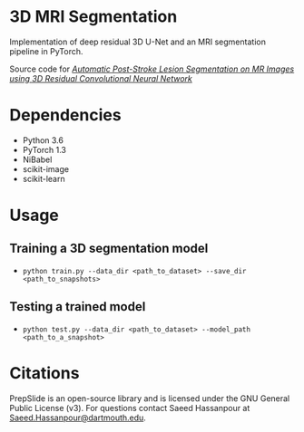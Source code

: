 # 3D MRI Segmentation
Implementation of deep residual 3D U-Net and an MRI segmentation pipeline in PyTorch. 

Source code for *[Automatic Post-Stroke Lesion Segmentation on MR Images using 3D Residual Convolutional Neural Network](https://arxiv.org/abs/1911.11209)*

# Dependencies
- Python 3.6
- PyTorch 1.3
- NiBabel
- scikit-image
- scikit-learn


# Usage
## Training a 3D segmentation model
- `python train.py --data_dir <path_to_dataset> --save_dir <path_to_snapshots>`

## Testing a trained model
- `python test.py --data_dir <path_to_dataset> --model_path <path_to_a_snapshot>`


# Citations
PrepSlide is an open-source library and is licensed under the GNU General Public License (v3). For questions contact Saeed Hassanpour at Saeed.Hassanpour@dartmouth.edu.
